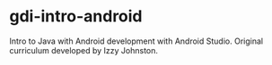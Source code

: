 gdi-intro-android
=================

Intro to Java with Android development with Android Studio. Original curriculum developed by Izzy Johnston.
